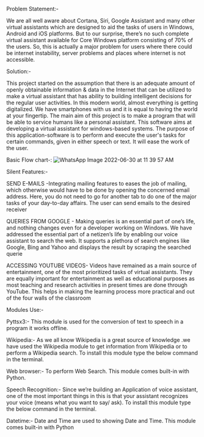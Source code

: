 Problem Statement:-

We are all well aware about Cortana, Siri, Google Assistant and many other virtual 
assistants which are designed to aid the tasks of users in Windows, Android and iOS 
platforms. But to our surprise, there’s no such complete virtual assistant available for Core 
Windows platform consisting of 70% of the users. So, this is actually a major problem for
users where there could be internet instability, server problems and places where internet is 
not accessible.

Solution:-

 This project started on the assumption that there is an adequate amount of openly 
obtainable information & data in the Internet that can be utilized to make a virtual assistant that 
has ability to building intelligent decisions for the regular user activities. In this modern world, 
almost everything is getting digitalized. We have smartphones with us and it is equal to having 
the world at your fingertip.
 The main aim of this project is to make a program that will be able to service humans 
like a personal assistant. This software aims at developing a virtual assistant for windows-based 
systems. The purpose of this application-software is to perform and execute the user's tasks for 
certain commands, given in either speech or text. It will ease the work of the user.

Basic Flow chart-:
![WhatsApp Image 2022-06-30 at 11 39 57 AM](https://user-images.githubusercontent.com/110478082/183481124-71660200-ee54-4b3e-9d6d-363bcfbf95d1.jpeg)

Silent Features:-

SEND E-MAILS -Integrating mailing features to eases the job of mailing, which otherwise 
would have to be done by opening the concerned email address. Here, you do not need to go 
for another tab to do one of the major tasks of your day-to-day affairs. The user can send emails 
to the desired receiver

QUERIES FROM GOOGLE - Making queries is an essential part of one’s life, and nothing 
changes even for a developer working on Windows. We have addressed the essential part of a 
netizen’s life by enabling our voice assistant to search the web. It supports a plethora of search 
engines like Google, Bing and Yahoo and displays the result by scraping the searched querie

ACCESSING YOUTUBE VIDEOS- Videos have remained as a main source of entertainment, 
one of the most prioritized tasks of virtual assistants. They are equally important for 
entertainment as well as educational purposes as most teaching and research activities in 
present times are done through YouTube. This helps in making the learning process more 
practical and out of the four walls of the classroom

Modules Use:-

Pyttsx3:- This module is used for the conversion of text to speech in a program it works 
offline.

Wikipedia:- As we all know Wikipedia is a great source of knowledge .we have used the 
Wikipedia module to get information from Wikipedia or to perform a Wikipedia search. To 
install this module type the below command in the terminal.

Web browser:- To perform Web Search. This module comes built-in with Python.

Speech Recognition:- Since we’re building an Application of voice assistant, one of the most 
important things in this is that your assistant recognizes your voice (means what you want to 
say/ ask). To install this module type the below command in the terminal.

Datetime:- Date and Time are used to showing Date and Time. This module comes built-in 
with Python



